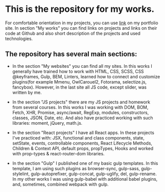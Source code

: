 # This is the repository for my works.

  For comfortable orientation in my projects, you can use [link](https://dengoloborodko.github.io/Portfolio/Portfolio/dist/) on my
   portfolio site. In section "My works" you can find links on projects and links on their code at Github and also short description of the projects and used technologies.
  
## The repository has several main sections:

- In the section "My websites" you can find all my sites. In this works I generally have trained how to work with HTML, CSS, SCSS, CSS @keyframes, Gulp, BEM, Linters, learned how to connect and customize plugins(for example Mmenu, OwlCarouel2, Fotorama, selectize.js,  fancybox). However, in the last site all JS code, except slider, was written by me.
  
- In the section "JS projects" there are my JS projects and homework from several courses. In this works I was working with DOM, BOM, Fetch, XHR, Promise, async/await, RegExp, modules, constructors, classes, JSON, Date, etc. And also have practiced working with such libraries: moment, jQuery, math.js.
  
- In the section "React projects" I have all React apps. In these projects I've practiced with: JSX, functional and class components, state, setState, events, controllable components, React Lifecycle Methods, Children & Context API, default props, propTypes, Hooks and worked with prop-types & react-router-dom libraries. 
  
- In the section "Gulp" I published one of my basic gulp templates. In this template, I am using such plugins as browser-sync, gulp-sass, gulp-stylelint, gulp-autoprefixer, gulp-concat, gulp-uglify, del, gulp-rename. In my other works I was using gulp-babel with additional babel plugins, and, sometimes, combined webpack with gulp.
 
